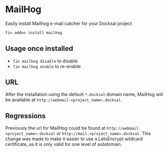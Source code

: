 # MailHog

Easily install Mailhog e-mail catcher for your Docksal project

```bash
fin addon install mailhog
```

## Usage once installed

- `fin mailhog disable` to disable
- `fin mailhog enable` to re-enable

## URL

After the installation using the default `*.docksal` domain name, MailHog will be available at `http://webmail-<project_name>.docksal`.



## Regressions
 Previously the url for MailHog could be found at `http://webmail.<project_name>.docksal` or `http://mail.<project_name>.docksal`. This change was made to make it easier to use a LetsEncrypt wildcard certificate, as it is only valid for one level of subdomain.
